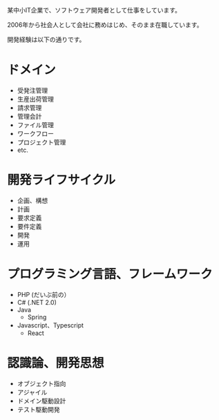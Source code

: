 某中小IT企業で、ソフトウェア開発者として仕事をしています。

2006年から社会人として会社に務めはじめ、そのまま在職しています。

開発経験は以下の通りです。

# ドメイン

- 受発注管理
- 生産出荷管理
- 請求管理
- 管理会計
- ファイル管理
- ワークフロー
- プロジェクト管理
- etc.

# 開発ライフサイクル

- 企画、構想
- 計画
- 要求定義
- 要件定義
- 開発
- 運用

# プログラミング言語、フレームワーク

- PHP (だいぶ前の）
- C# (.NET 2.0)
- Java
  - Spring
- Javascript、Typescript
  - React  

# 認識論、開発思想

- オブジェクト指向
- アジャイル
- ドメイン駆動設計
- テスト駆動開発
